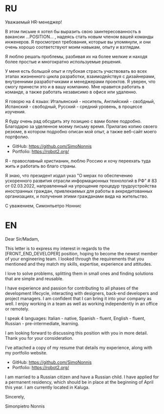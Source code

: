 # RU

Уважаемый HR-менеджер!

В этом письме я хотел бы выразить свою заинтересованность в вакансии ...POSITION... , надеясь стать новым членом вашей команды инженеров. 
Я просмотрел требования, которые вы упомянули, и они очень хорошо соответствуют моим навыкам, опыту и взглядам.

Я люблю решать проблемы, разбивая их на более мелкие и находя более простые и многократно используемые решения.

У меня есть большой опыт и глубокая страсть участвовать во всех этапах жизненного цикла разработки, взаимодействуя с дизайнерами, внутренними разработчиками и менеджерами проектов. 
Я уверен, что смогу принести это и в вашу компанию. Мне нравится работать в команде, а также работать независимо в офисе или удаленно.

Я говорю на 4 языах:
Итальянский - носитель,
Английский - свобдный,
Испанский - свободный,
Русский - средний уровень, в процессе изучения. 

Я буду очень рад обсудить эту позицию с вами более подробно. Благодарю за уделенное моему письму время. 
Прилагаю копию своего резюме, в котором подробно описан мой опыт, а также веб-сайт моего портфолио.

* GitHub: https://github.com/SimoNonnis
* Portfolio: https://robot2.org/

Я - православный христианин, люблю Россию и хочу переехать туда жить и работать во благо страны. 

Я знаю, что президент издал указ "О мерах по обеспечению ускоренного развития отрасли информационных технологий в РФ" # 83 от 02.03.2022, направленный на упрощение процедур трудоустройства иностранных граждан, привлекаемых для работы в аккредитованных организациях, и получения этими гражданами вида на жительство. 

С уважением,
Симонпьетро Ноннис



# EN
Dear Sir/Madam,

This letter is to express my interest in regards to the [FRONT_END_DEVELOPER] position,
hoping to become the newest member of your engineering team.
I looked through the requirements that you mentioned and they match my skills, expertise, 
experience and attitudes. 

I love to solve problems, splitting them in small ones and finding solutions that are simple and reusable. 

I have experience and passion for contributing to all phases of the development lifecycle, 
interacting with designers, back-end developers and project managers. 
I am confident that I can bring it into your company as well.
I enjoy working in a team as well as working independently in an office or remotely.

I speak 4 languages:
Italian - native,
Spanish - fluent,
English - fluent,
Russian - pre-intermediate, learning.

I am looking forward to discussing this position with you in more detail. 
Thank you for your consideration.

I’ve attached a copy of my resume that details my experience, along with my portfolio website.

* GitHub:    https://github.com/SimoNonnis
* Portfolio: https://robot2.org/

I am married to a Russian citizen and have a Russian child. 
I have applied for a permanent residency, which should be in place at the beginning of April this year. 
I am currently located in Kaluga.

Sincerely,

Simonpietro Nonnis





